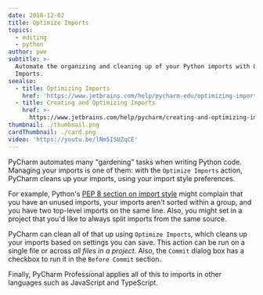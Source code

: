 ```yaml
---
date: 2018-12-02
title: Optimize Imports
topics:
  - editing
  - python
author: pwe
subtitle: >-
  Automate the organizing and cleaning up of your Python imports with Optimize
  Imports.
seealso:
  - title: Optimizing Imports
    href: 'https://www.jetbrains.com/help/pycharm-edu/optimizing-imports.html'
  - title: Creating and Optimizing Imports
    href: >-
      https://www.jetbrains.com/help/pycharm/creating-and-optimizing-imports.html
thumbnail: ./thumbnail.png
cardThumbnail: ./card.png
video: 'https://youtu.be/lNm5ISUZqCE'
---
```


PyCharm automates many "gardening" tasks when writing Python code. Managing your
imports is one of them: with the `Optimize Imports` action, PyCharm cleans
up your imports, using your import style preferences.

For example, Python's
[PEP 8 section on import style](https://www.python.org/dev/peps/pep-0008/#imports)
might complain that you have an unused imports, your imports aren't sorted within
a group, and you have two top-level imports on the same line. Also, you might
set in a project that you'd like to always split imports from the same source.

PyCharm can clean all of that up using `Optimize Imports`, which cleans up your
imports based on settings you can save. This action can be run on a single
file or across _all files in a project_. Also, the `Commit` dialog box has
a checkbox to run it in the `Before Commit` section.

Finally, PyCharm Professional applies all of this to imports in other languages
such as JavaScript and TypeScript.
